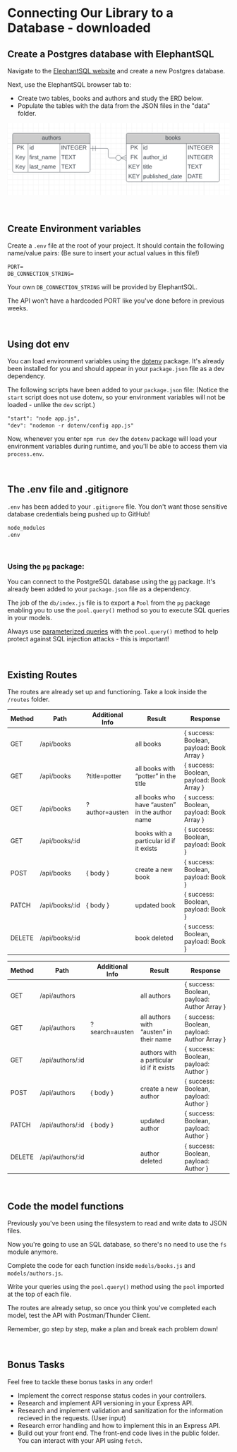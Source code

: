 # Connecting Our Library to a Database - downloaded

## Create a Postgres database with ElephantSQL

Navigate to the [ElephantSQL website](https://www.elephantsql.com/) and create a new Postgres database.

Next, use the ElephantSQL browser tab to:

- Create two tables, books and authors and study the ERD below.
- Populate the tables with the data from the JSON files in the "data" folder.

![Entity Relationship Diagram](/readme-assets/erd.png "Entity Relationship Diagram")

<br>

## Create Environment variables

Create a `.env` file at the root of your project. It should contain the following name/value pairs: (Be sure to insert your actual values in this file!)

```
PORT=
DB_CONNECTION_STRING=
```

Your own `DB_CONNECTION_STRING` will be provided by ElephantSQL.

The API won't have a hardcoded PORT like you've done before in previous weeks.

<br>

## Using dot env

You can load environment variables using the [dotenv](https://www.npmjs.com/package/dotenv) package. It's already been installed for you and should appear in your `package.json` file as a dev dependency.

The following scripts have been added to your `package.json` file: (Notice the `start` script does not use dotenv, so your environment variables will not be loaded - unlike the `dev` script.)

```
"start": "node app.js",
"dev": "nodemon -r dotenv/config app.js"
```

Now, whenever you enter `npm run dev` the `dotenv` package will load your environment variables during runtime, and you'll be able to access them via `process.env`.

<br>

## The .env file and .gitignore

`.env` has been added to your `.gitignore` file. You don't want those sensitive database credentials being pushed up to GitHub!

```
node_modules
.env
```

<br>

### Using the `pg` package:

You can connect to the PostgreSQL database using the [`pg`](<(https://node-postgres.com/).>) package. It's already been added to your `package.json` file as a dependency.

The job of the `db/index.js` file is to export a `Pool` from the `pg` package enabling you to use the `pool.query()` method so you to execute SQL queries in your models.

Always use [parameterized queries](https://node-postgres.com/features/queries) with the `pool.query()` method to help protect against SQL injection attacks - this is important!

<br>

## Existing Routes

The routes are already set up and functioning. Take a look inside the `/routes` folder.

| Method | Path           | Additional Info | Result                                         | Response                                  |
| ------ | -------------- | --------------- | ---------------------------------------------- | ----------------------------------------- |
| GET    | /api/books     |                 | all books                                      | { success: Boolean, payload: Book Array } |
| GET    | /api/books     | ?title=potter   | all books with “potter” in the title           | { success: Boolean, payload: Book Array } |
| GET    | /api/books     | ?author=austen  | all books who have “austen” in the author name | { success: Boolean, payload: Book Array } |
| GET    | /api/books/:id |                 | books with a particular id if it exists        | { success: Boolean, payload: Book }       |
| POST   | /api/books     | { body }        | create a new book                              | { success: Boolean, payload: Book }       |
| PATCH  | /api/books/:id | { body }        | updated book                                   | { success: Boolean, payload: Book }       |
| DELETE | /api/books/:id |                 | book deleted                                   | { success: Boolean, payload: Book }       |

| Method | Path             | Additional Info | Result                                    | Response                                    |
| ------ | ---------------- | --------------- | ----------------------------------------- | ------------------------------------------- |
| GET    | /api/authors     |                 | all authors                               | { success: Boolean, payload: Author Array } |
| GET    | /api/authors     | ?search=austen  | all authors with “austen” in their name   | { success: Boolean, payload: Author Array } |
| GET    | /api/authors/:id |                 | authors with a particular id if it exists | { success: Boolean, payload: Author }       |
| POST   | /api/authors     | { body }        | create a new author                       | { success: Boolean, payload: Author }       |
| PATCH  | /api/authors/:id | { body }        | updated author                            | { success: Boolean, payload: Author }       |
| DELETE | /api/authors/:id |                 | author deleted                            | { success: Boolean, payload: Author }       |

<br>

## Code the model functions

Previously you've been using the filesystem to read and write data to JSON files.

Now you're going to use an SQL database, so there's no need to use the `fs` module anymore.

Complete the code for each function inside `models/books.js` and `models/authors.js`.

Write your queries using the `pool.query()` method using the `pool` imported at the top of each file.

The routes are already setup, so once you think you've completed each model, test the API with Postman/Thunder Client.

Remember, go step by step, make a plan and break each problem down!

<br>

## Bonus Tasks

Feel free to tackle these bonus tasks in any order!

- Implement the correct response status codes in your controllers.
- Research and implement API versioning in your Express API.
- Research and implement validation and sanitization for the information recieved in the requests. (User input)
- Research error handling and how to implement this in an Express API.
- Build out your front end. The front-end code lives in the public folder. You can interact with your API using `fetch`.
